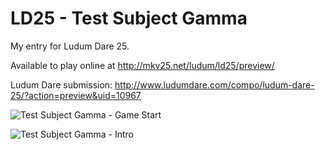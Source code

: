 LD25 - Test Subject Gamma
====

My entry for Ludum Dare 25.

Available to play online at http://mkv25.net/ludum/ld25/preview/

Ludum Dare submission: http://www.ludumdare.com/compo/ludum-dare-25/?action=preview&uid=10967

![Test Subject Gamma - Game Start](http://mkv25.net/ludum/ld25/release/screenshot_gamestart.png)

![Test Subject Gamma - Intro](http://mkv25.net/ludum/ld25/release/screenshot_intro.png)
